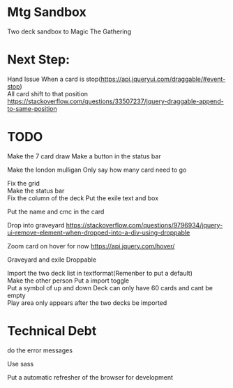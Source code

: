 # Mtg Sandbox
Two deck sandbox to Magic The Gathering 

# Next Step:
Hand Issue 
	When a card is stop(https://api.jqueryui.com/draggable/#event-stop) 	
		All card shift to that position 
		https://stackoverflow.com/questions/33507237/jquery-draggable-append-to-same-position

# TODO

Make the 7 card draw 
	Make a button in the status bar 	
	
Make the london mulligan 
	Only say how many card need to go 

Fix the grid 	
	Make the status bar  
	Fix the column of the deck 
	Put the exile text and box 
		
Put the name and cmc in the card 

Drop into graveyard 
	https://stackoverflow.com/questions/9796934/jquery-ui-remove-element-when-dropped-into-a-div-using-droppable

Zoom card on hover for now 
	https://api.jquery.com/hover/
	
Graveyard and exile 
	Droppable

Import the two deck list in textformat(Remenber to put a default)  
	Make the other person 
	Put a import toggle 	
	Put a symbol of up and down
	Deck can only have 60 cards and cant be empty 		
	Play area only appears after the two decks be imported
	
# Technical Debt

do the error messages

Use sass

Put a automatic refresher of the browser for development